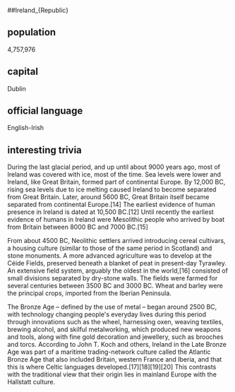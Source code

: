 ##Ireland_{Republic}
## population
4,757,976

## capital
Dublin
 
## official language
English-Irish

## interesting trivia
During the last glacial period, and up until about 9000 years ago, most of Ireland was covered with ice, most of the time. Sea levels were lower and Ireland, like Great Britain, formed part of continental Europe. By 12,000 BC, rising sea levels due to ice melting caused Ireland to become separated from Great Britain. Later, around 5600 BC, Great Britain itself became separated from continental Europe.[14] The earliest evidence of human presence in Ireland is dated at 10,500 BC.[12] Until recently the earliest evidence of humans in Ireland were Mesolithic people who arrived by boat from Britain between 8000 BC and 7000 BC.[15]

From about 4500 BC, Neolithic settlers arrived introducing cereal cultivars, a housing culture (similar to those of the same period in Scotland) and stone monuments. A more advanced agriculture was to develop at the Céide Fields, preserved beneath a blanket of peat in present-day Tyrawley. An extensive field system, arguably the oldest in the world,[16] consisted of small divisions separated by dry-stone walls. The fields were farmed for several centuries between 3500 BC and 3000 BC. Wheat and barley were the principal crops, imported from the Iberian Peninsula.

The Bronze Age – defined by the use of metal – began around 2500 BC, with technology changing people's everyday lives during this period through innovations such as the wheel, harnessing oxen, weaving textiles, brewing alcohol, and skilful metalworking, which produced new weapons and tools, along with fine gold decoration and jewellery, such as brooches and torcs. According to John T. Koch and others, Ireland in the Late Bronze Age was part of a maritime trading-network culture called the Atlantic Bronze Age that also included Britain, western France and Iberia, and that this is where Celtic languages developed.[17][18][19][20] This contrasts with the traditional view that their origin lies in mainland Europe with the Hallstatt culture.


